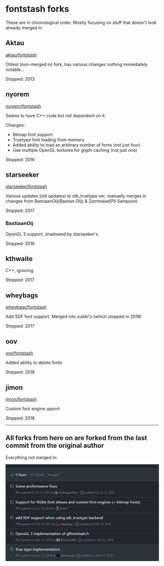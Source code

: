# fontstash forks

These are in chronological order.
Mostly focusing on stuff that doesn't look already merged in

## Aktau

[aktau/fontstash](https://github.com/aktau/fontstash)

Oldest (non-merged in) fork, has various changes nothing immediately notable...

Stopped: 2013

## nyorem

[nyorem/fontstash](https://github.com/nyorem/fontstash)

Seems to have C++ code but not dependent on it.

Changes:

* Bitmap font support
* Truetype font loading from memory
* Added ability to load an arbitrary number of fonts (not just four)
* Use multiple OpenGL textures for glyph caching (not just one)

Stopped: 2016

## starseeker

[starseeker/fontstash](https://github.com/starseeker/fontstash)

Various updates (old updates) to stb_truetype ver, manually merges in changes from BastiaanOlij(Bastian Olij) & Zammalad(Pil Sampson).

Stopped: 2017

### BastiaanOij

OpenGL 3 support, shadowed by starseeker's.

Stopped: 2016

## kthwaite

C++, ignoring

Stopped: 2017

## wheybags

[wheybags/fontstash](https://github.com/wheybags/fontstash)

Add SDF font support. Merged into suikki's (which stopped in 2018)

Stopped: 2017

## oov

[oov/fontstash](https://github.com/oov/fontstash/commits/master/)

Added ability to delete fonts

Stopped: 2018

## jimon

[jimon/fontstash](https://github.com/jimon/fontstash/tree/dmytro/bitmap_icons)

Custom font engine upport

Stopped: 2018

---

## All forks from here on are forked from the last commit from the original author

Everything not merged in:

![open_pull_reqeusts](assets/fontstash_open_pull_requests.png)

